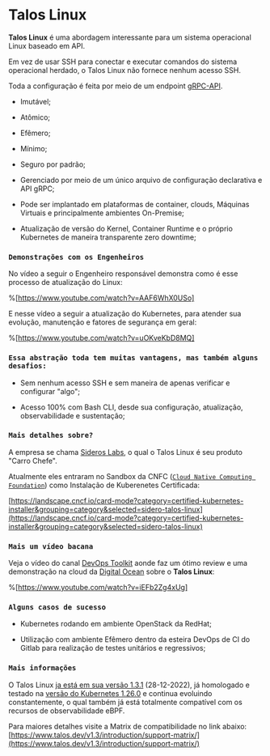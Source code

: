 # Talos Linux

**Talos Linux** é uma abordagem interessante para um sistema operacional Linux baseado em API.

Em vez de usar SSH para conectar e executar comandos do sistema operacional herdado, o Talos Linux não fornece nenhum acesso SSH.

Toda a configuração é feita por meio de um endpoint [gRPC-API](https://grpc.io/).

* Imutável;
    
* Atômico;
    
* Efêmero;
    
* Mínimo;
    
* Seguro por padrão;
    
* Gerenciado por meio de um único arquivo de configuração declarativa e API gRPC;
    
* Pode ser implantado em plataformas de container, clouds, Máquinas Virtuais e principalmente ambientes On-Premise;
    
* Atualização de versão do Kernel, Container Runtime e o próprio Kubernetes de maneira transparente zero downtime;
    

### `Demonstrações com os Engenheiros`

No vídeo a seguir o Engenheiro responsável demonstra como é esse processo de atualização do Linux:

%[https://www.youtube.com/watch?v=AAF6WhX0USo] 

E nesse vídeo a seguir a atualização do Kubernetes, para atender sua evolução, manutenção e fatores de segurança em geral:

%[https://www.youtube.com/watch?v=uOKveKbD8MQ] 

### `Essa abstração toda tem muitas vantagens, mas também alguns desafios:`

* Sem nenhum acesso SSH e sem maneira de apenas verificar e configurar "algo";
    
* Acesso 100% com Bash CLI, desde sua configuração, atualização, observabilidade e sustentação;
    

### `Mais detalhes sobre?`

A empresa se chama [Sideros Labs](https://www.siderolabs.com/), o qual o Talos Linux é seu produto "Carro Chefe".

Atualmente eles entraram no Sandbox da CNFC ([`Cloud Native Computing Foundation`](https://www.cncf.io/)) como Instalação de Kuberenetes Certificada:

[https://landscape.cncf.io/card-mode?category=certified-kubernetes-installer&grouping=category&selected=sidero-talos-linux](https://landscape.cncf.io/card-mode?category=certified-kubernetes-installer&grouping=category&selected=sidero-talos-linux)

### `Mais um vídeo bacana`

Veja o vídeo do canal [DevOps Toolkit](https://www.youtube.com/@DevOpsToolkit) aonde faz um ótimo review e uma demonstração na cloud da [Digital Ocean](https://cloud.digitalocean.com/) sobre o **Talos Linux**:

%[https://www.youtube.com/watch?v=iEFb2Zg4xUg] 

### `Alguns casos de sucesso`

* Kubernetes rodando em ambiente OpenStack da RedHat;
    
* Utilização com ambiente Efêmero dentro da esteira DevOps de CI do Gitlab para realização de testes unitários e regressivos;
    

### `Mais informações`

O Talos Linux [ja está em sua versão 1.3.1](https://github.com/siderolabs/talos/releases) (28-12-2022), já homologado e testado na [versão do Kubernetes 1.26.0](https://github.com/siderolabs/kubelet/releases/tag/v1.26.0) e continua evoluindo constantemente, o qual também já está totalmente compatível com os recursos de observabilidade eBPF.  
  
Para maiores detalhes visite a Matrix de compatibilidade no link abaixo:  
[https://www.talos.dev/v1.3/introduction/support-matrix/](https://www.talos.dev/v1.3/introduction/support-matrix/)